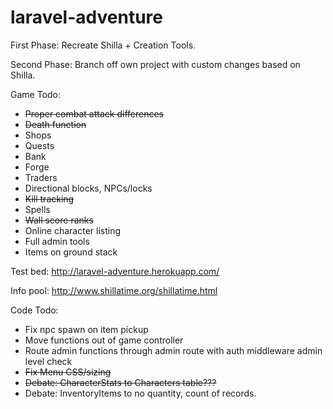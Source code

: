 # laravel-adventure

First Phase:  Recreate Shilla + Creation Tools.

Second Phase: Branch off own project with custom changes based on Shilla.

Game Todo:

* ~~Proper combat attack differences~~
* ~~Death function~~
* Shops
* Quests
* Bank
* Forge
* Traders
* Directional blocks, NPCs/locks
* ~~Kill tracking~~
* Spells
* ~~Wall score ranks~~
* Online character listing
* Full admin tools
* Items on ground stack

Test bed: http://laravel-adventure.herokuapp.com/

Info pool: http://www.shillatime.org/shillatime.html

Code Todo:

* Fix npc spawn on item pickup
* Move functions out of game controller
* Route admin functions through admin route with auth middleware admin level check
* ~~Fix Menu CSS/sizing~~
* ~~Debate: CharacterStats to Characters table???~~
* Debate: InventoryItems to no quantity, count of records.
